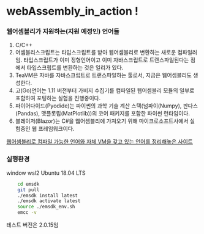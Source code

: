 # webAssembly_in_action !
### 웹어셈블리가 지원하는(지원 예정인) 언어들
1. C/C++   
2. 어셈블리스크립트는 타입스크립트를 받아 웹어셈블리로 변환하는 새로운 컴파일러임. 타입스크립트가 이미 정형언어이고 이미 자바스크립트로
트랜스파일된다는 점에서 타입스크립트를 변환하는 것은 일리가 있다.
3. TeaVM은 자바를 자바스크립트로 트랜스파일하는 툴로서, 지금은 웹어셈블리도 생성한다.
4. 고(Go)언어는 1.11 버전부터 가비지 수집기를 컴파일된 웹어셈블리 모듈의 일부로 포함하여 포팅하는 실험을 진행중이다.
5. 파이어다이드(Pyodide)는 파이썬의 과학 기술 계산 스택(넘파이(Numpy), 판다스(Pandas), 맷플롯립(MatPlotlib))의 코어 패키지를 포함한
파이썬 런타임이다.
6. 블레이저(Blazor)는 C#을 웹어셈블리에 가져오기 위해 마이크로소프트사에서 실험중인 웹 프레임워크이다.


[웹어셈블리로 컴파일 가능한 언어와 자체 VM을 갖고 있는 언어를 정리해놓은 사이트](https://github.com/appcypher/awesome-wasm-langs)

### 실행환경
window wsl2 Ubuntu 18.04 LTS

```bash
    cd emsdk
    git pull
    ./emsdk install latest
    ./emsdk activate latest
    source ./emsdk_env.sh
    emcc -v
```
테스트 버전은 2.0.15임 
